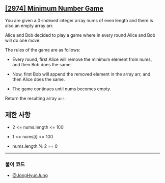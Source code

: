 ## [[2974] Minimum Number Game](https://leetcode.com/problems/valid-parentheses/description/)

You are given a 0-indexed integer array nums of even length and there is also an empty array arr. 

Alice and Bob decided to play a game where in every round Alice and Bob will do one move. 

The rules of the game are as follows:

* Every round, first Alice will remove the minimum element from nums, and then Bob does the same.

* Now, first Bob will append the removed element in the array arr, and then Alice does the same.

* The game continues until nums becomes empty.

Return the resulting array `arr`.

## 제한 사항

* 2 <= nums.length <= 100

* 1 <= nums[i] <= 100

* nums.length % 2 == 0

***

### 풀이 코드

- [@JongHyunJung](https://github.com/viaunixue/algorithm-study/blob/main/leetcode/easy/2974/jjh.py)